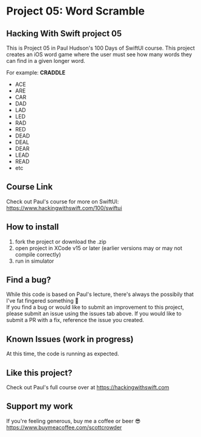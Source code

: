 # Project 05: Word Scramble

## Hacking With Swift project 05

This is Project 05 in Paul Hudson's 100 Days of SwiftUI course. This project creates an iOS word game where the user must see how many words they can find in a given longer word.

For example: **CRADDLE**
* ACE
* ARE
* CAR
* DAD
* LAD
* LED
* RAD
* RED
* DEAD
* DEAL
* DEAR
* LEAD
* READ
* etc

## Course Link

Check out Paul's course for more on SwiftUI: https://www.hackingwithswift.com/100/swiftui

## How to install

1. fork the project or download the .zip
2. open project in XCode v15 or later (earlier versions may or may not compile correctly)
3. run in simulator

## Find a bug?

While this code is based on Paul's lecture, there's always the possibily that I've fat fingered something 😬
<br>If you find a bug or would like to submit an improvement to this project, please submit an issue using the issues tab above. If you would like to submit a PR with a fix, reference the issue you created.

## Known Issues (work in progress)

At this time, the code is running as expected.

## Like this project?

Check out Paul's full course over at https://hackingwithswift.com

## Support my work

If you're feeling generous, buy me a coffee or beer 😎 https://www.buymeacoffee.com/scottcrowder

